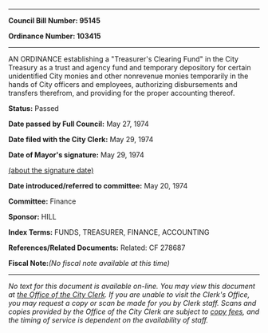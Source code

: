 

********

**Council Bill Number: 95145**
   
**Ordinance Number: 103415**
********

 AN ORDINANCE establishing a "Treasurer's Clearing Fund" in the City Treasury as a trust and agency fund and temporary depository for certain unidentified City monies and other nonrevenue monies temporarily in the hands of City officers and employees, authorizing disbursements and transfers therefrom, and providing for the proper accounting thereof.

**Status:** Passed
   
**Date passed by Full Council:** May 27, 1974
   
**Date filed with the City Clerk:** May 29, 1974
   
**Date of Mayor's signature:** May 29, 1974
   
[(about the signature date)](/~public/approvaldate.htm)
   
   
   
**Date introduced/referred to committee:** May 20, 1974
   
**Committee:** Finance
   
**Sponsor:** HILL
   
   
**Index Terms:** FUNDS, TREASURER, FINANCE, ACCOUNTING

**References/Related Documents:** Related: CF 278687

**Fiscal Note:**_(No fiscal note available at this time)_
********

_No text for this document is available on-line. You may view this document at [the Office of the City Clerk](http://www.seattle.gov/leg/clerk/contactUs.htm). If you are unable to visit the Clerk's Office, you may request a copy or scan be made for you by Clerk staff. Scans and copies provided by the Office of the City Clerk are subject to [copy fees](http://clerk.seattle.gov/~public/clerkfees.htm), and the timing of service is dependent on the availability of staff._

